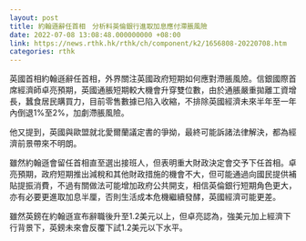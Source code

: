```yaml
---
layout: post
title: 約翰遜辭任首相　分析料英倫銀行進取加息應付滯脹風險
date: 2022-07-08 13:08:48.000000000 +08:00
link: https://news.rthk.hk/rthk/ch/component/k2/1656808-20220708.htm
categories: rthk
---
```


英國首相約翰遜辭任首相，外界關注英國政府短期如何應對滯脹風險。信銀國際首席經濟師卓亮預期，英國通脹短期較大機會升穿雙位數，由於通脹嚴重拋離工資增長，蠶食居民購買力，目前零售數據已陷入收縮，不排除英國經濟未來半年至一年內倒退1%至2%，加劇滯脹風險。

他又提到，英國與歐盟就北愛爾蘭議定書的爭拗，最終可能訴諸法律解決，都為經濟前景帶來不明朗。

雖然約翰遜會留任首相直至選出接班人，但表明重大財政決定會交予下任首相。卓亮預期，政府短期推出減稅和其他財政措施的機會不大，但可能通過向國民提供補貼提振消費，不過有關做法可能增加政府公共開支，相信英倫銀行短期角色更大，亦有必要更進取加息半厘，否則生活成本危機繼續發酵，英國經濟可能更差。

雖然英鎊在約翰遜宣布辭職後升至1.2美元以上，但卓亮認為，強美元加上經濟下行背景下，英鎊未來會反覆下試1.2美元以下水平。
